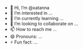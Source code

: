 - 👋 Hi, I’m @xatanna
- 👀 I’m interested in ...
- 🌱 I’m currently learning ...
- 💞️ I’m looking to collaborate on ...
- 📫 How to reach me ...
- 😄 Pronouns: ...
- ⚡ Fun fact: ...

<!---
xatanna/xatanna is a ✨ special ✨ repository because its `README.md` (this file) appears on your GitHub profile.
You can click the Preview link to take a look at your changes.
--->
